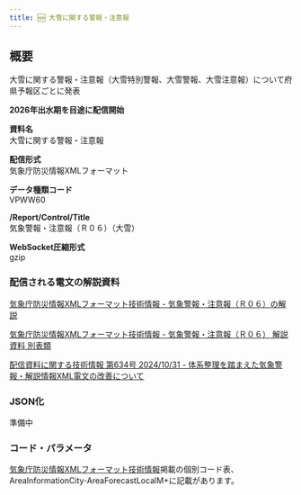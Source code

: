 ```yaml
---
title: 🆕 大雪に関する警報・注意報
---
```


## 概要

大雪に関する警報・注意報（大雪特別警報、大雪警報、大雪注意報）について府県予報区ごとに発表

**2026年出水期を目途に配信開始**

**資料名** <br/>
大雪に関する警報・注意報

**配信形式** <br/>
気象庁防災情報XMLフォーマット

**データ種類コード** <br/>
VPWW60

**/Report/Control/Title** <br/>
気象警報・注意報（Ｒ０６）（大雪）

**WebSocket圧縮形式** <br/>
gzip

### 配信される電文の解説資料

[気象庁防災情報XMLフォーマット技術情報 - 気象警報・注意報（Ｒ０６）の解説](https://dmdata.jp/docs/jma/manual/0206-0206.pdf)

[気象庁防災情報XMLフォーマット技術情報 - 気象警報・注意報（Ｒ０６） 解説資料 別表類](https://dmdata.jp/docs/jma/manual/0206-0206_appendix.pdf)

[配信資料に関する技術情報 第634号 2024/10/31 - 体系整理を踏まえた気象警報・解説情報XML電文の改善について](https://dmdata.jp/docs/jma/technical/634.pdf)

### JSON化

準備中

### コード・パラメータ

[気象庁防災情報XMLフォーマット技術情報](http://xml.kishou.go.jp/tec_material.html)掲載の個別コード表、AreaInformationCity-AreaForecastLocalM+に記載があります。
